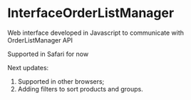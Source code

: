 # InterfaceOrderListManager
Web interface developed in Javascript to communicate with OrderListManager API

Supported in Safari for now

Next updates: 
1. Supported in other browsers;
2. Adding filters to sort products and groups.
